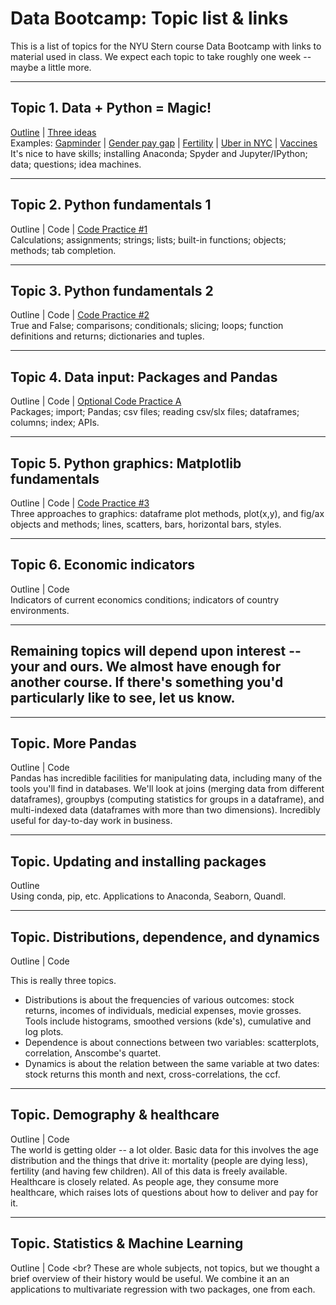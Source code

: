 # Data Bootcamp: Topic list & links 


This is a list of topics for the NYU Stern course Data Bootcamp with links to material used in class.  We expect each topic to take roughly one week -- maybe a little more.  

---

## Topic 1.  Data + Python = Magic!  

[Outline](https://github.com/DaveBackus/Data_Bootcamp/blob/master/Documents/bootcamp_topic_intro.pdf) | [Three ideas](https://github.com/DaveBackus/Data_Bootcamp/blob/master/Documents/bootcamp_3ideas.pdf) <br>
Examples:  [Gapminder](http://www.gapminder.org/world/) | [Gender pay gap](http://esoltas.blogspot.com/2014/04/how-big-is-gender-pay-gap_10.html) | [Fertility](http://www.randalolson.com/2015/08/23/small-multiples-vs-animated-gifs-for-showing-changes-in-fertility-rates-over-time/) | [Uber in NYC](http://fivethirtyeight.com/features/uber-is-serving-new-yorks-outer-boroughs-more-than-taxis-are/) | [Vaccines](http://graphics.wsj.com/infectious-diseases-and-vaccines/) <br> 
It's nice to have skills; installing Anaconda; Spyder and Jupyter/IPython; data; questions; idea machines.  

---
## Topic 2.  Python fundamentals 1

Outline | Code | [Code Practice #1](https://github.com/DaveBackus/Data_Bootcamp/blob/master/Documents/bootcamp_practice_1.pdf) <br> 
Calculations; assignments; strings; lists; built-in functions; objects; methods; tab completion.    

---
## Topic 3.  Python fundamentals 2

Outline | Code | [Code Practice #2](https://github.com/DaveBackus/Data_Bootcamp/blob/master/Documents/bootcamp_practice_x.pdf) <br> 
True and False; comparisons; conditionals; slicing; loops; function definitions and returns; dictionaries and tuples. 

---
## Topic 4.  Data input:  Packages and Pandas

Outline | Code | [Optional Code Practice A](https://github.com/DaveBackus/Data_Bootcamp/blob/master/Documents/bootcamp_practice_x.pdf)<br>
Packages; import; Pandas; csv files; reading csv/slx files; dataframes; columns; index; APIs.  

---
## Topic 5.  Python graphics:  Matplotlib fundamentals 

Outline | Code | [Code Practice #3](https://github.com/DaveBackus/Data_Bootcamp/blob/master/Documents/bootcamp_practice_x.pdf) <br>
Three approaches to graphics: dataframe plot methods, plot(x,y), and fig/ax objects and methods; lines, scatters, bars, horizontal bars, styles.  

---
## Topic 6.  Economic indicators 

Outline | Code  <br>
Indicators of current economics conditions; indicators of country environments.  

---
## Remaining topics will depend upon interest -- your and ours. We almost have enough for another course.  If there's something you'd particularly like to see, let us know.    

---
## Topic.  More Pandas

Outline | Code <br> 
Pandas has incredible facilities for manipulating data, including many of the tools you'll find in databases.  We'll look at joins (merging data from different dataframes), groupbys (computing statistics for groups in a dataframe), and multi-indexed data (dataframes with more than two dimensions).  Incredibly useful for day-to-day work in business.  

---
## Topic.  Updating and installing packages 

Outline <br> 
Using conda, pip, etc.  Applications to Anaconda, Seaborn, Quandl.  

---
## Topic.  Distributions, dependence, and dynamics 

Outline | Code  

This is really three topics.  

* Distributions is about the frequencies of various outcomes:  stock returns, incomes of individuals, medicial expenses, movie grosses.  Tools include histograms, smoothed versions (kde's), cumulative and log plots. 
* Dependence is about connections between two variables:  scatterplots, correlation, Anscombe's quartet. 
* Dynamics is about the relation between the same variable at two dates:  stock returns this month and next, cross-correlations, the ccf.  

---
## Topic.  Demography & healthcare 

Outline | Code  <br>
The world is getting older -- a lot older.  Basic data for this involves the age distribution and the things that drive it:  mortality (people are dying less), fertility (and having few children).  All of this data is freely available.  <br>
Healthcare is closely related.  As people age, they consume more healthcare, which raises lots of questions about how to deliver and pay for it.  

---
## Topic.  Statistics & Machine Learning 

Outline | Code  <br?
These are whole subjects, not topics, but we thought a brief overview of their history would be useful.  We combine it an an applications to multivariate regression with two packages, one from each.  

